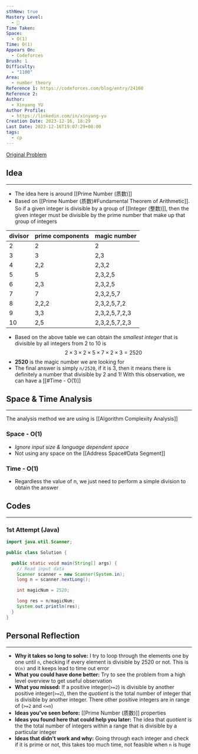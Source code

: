 ```yaml
---
sthNew: true
Mastery Level:
  - 📘
Time Taken: 
Space:
  - O(1)
Time: O(1)
Appears On:
  - Codeforces
Brush: 1
Difficulty:
  - "1100"
Area:
  - number_theory
Reference 1: https://codeforces.com/blog/entry/24160
Reference 2: 
Author:
  - Xinyang YU
Author Profile:
  - https://linkedin.com/in/xinyang-yu
Creation Date: 2023-12-16, 18:29
Last Date: 2023-12-16T19:07:29+08:00
tags:
  - cp
---
```

[Original Problem](https://codeforces.com/problemset/problem/630/J)
## Idea
---
- The idea here is around [[Prime Number (质数)]]
- Based on [[Prime Number (质数)#Fundamental Theorem of Arithmetic]]. So if a given integer is divisible by a group of [[Integer (整数)]], then the given integer must be divisible by the prime number that make up that group of integers

| divisor | prime components | magic number  |
| ------- | ---------------- | ------------- |
| 2       | 2                | 2             |
| 3       | 3                | 2,3           |
| 4       | 2,2              | 2,3,2         |
| 5       | 5                | 2,3,2,5       |
| 6       | 2,3              | 2,3,2,5       |
| 7       | 7                | 2,3,2,5,7    |
| 8       | 2,2,2            | 2,3,2,5,7,2   |
| 9       | 3,3              | 2,3,2,5,7,2,3 |
| 10      | 2,5              | 2,3,2,5,7,2,3              |
- Based on the above table we can obtain the *smallest integer* that is divisible  by all integers from 2 to 10 is 
$$
2 \times 3 \times 2 \times 5 \times 7 \times 2 \times 3 = 2520
$$
- **2520** is the magic number we are looking for
- The final answer is simply `n/2520`, if it is 3, then it means there is definitely a number that divisible by 2 and 1! With this observation, we can have a [[#Time - O(1)]]

## Space & Time Analysis
---
The analysis method we are using is [[Algorithm Complexity Analysis]]
### Space - O(1)
- *Ignore input size & language dependent space*
- Not using any space on the [[Address Space#Data Segment]]
### Time - O(1)
- Regardless the value of n, we just need to perform a simple division to obtain the answer
 

## Codes
---
### 1st Attempt (Java)
```java
import java.util.Scanner;

public class Solution {

  public static void main(String[] args) {
    // Read input data
    Scanner scanner = new Scanner(System.in);
    long n = scanner.nextLong();

    int magicNum = 2520;

    long res = n/magicNum;
    System.out.println(res);
  }
}
```

## Personal Reflection
---
- **Why it takes so long to solve:** I try to loop through the elements one by one until `n`, checking if every element is divisible by 2520 or not. This is `O(n)` and it keeps lead to time out error
- **What you could have done better:** Try to see the problem from a high level overview to get useful observation
- **What you missed:** If a positive integer(`>=2`) is divisible by another positive integer(`>=2`), then the *quotient* is the total number of integer that is divisible by another integer. There other positive integers are in range of (`>=2` and `<=n`)
- **Ideas you've seen before:** [[Prime Number (质数)]] properties 
- **Ideas you found here that could help you later:** The idea that *quotient* is the the total number of integers within a range that is divisible by a particular integer
- **Ideas that didn't work and why:** Going through each integer and check if it is prime or not, this takes too much time, not feasible when `n` is huge